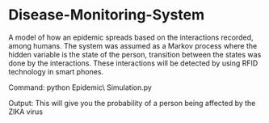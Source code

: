 # Disease-Monitoring-System
A model of how an epidemic spreads based on the interactions recorded, among humans.
The system was assumed as a Markov process where the hidden variable is the state of the person, transition between the states was done by the interactions. 
These interactions will be detected by using RFID technology in smart phones.

Command:
python Epidemic\ Simulation.py 

Output: 
This will give you the probability of a person being affected by the ZIKA virus
